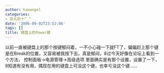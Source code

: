 ```yaml
---
author: hzmangel
categories:
- 杂九杂十^_^
date: '2006-09-02T23:52:06'
tags: []
title: 键盘上的Power键
---
```

以前一直被键盘上的那个按键郁闷着，一不小心碰一下就FT了，偏偏赶上那个键是在Break的位置，又容易被我按下去，真是郁闷，8过今天好像在论坛上看到一个方法，
控制面板-&gt;电源管理-&gt;高级选项 里面确实是有那个设置，设置了一下，8知道有没有用，偶现在用的键盘上可没这个键，也幸亏没这个键......